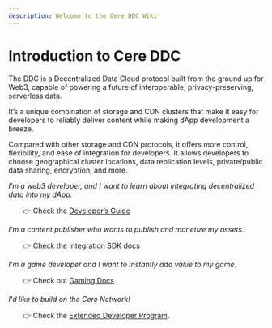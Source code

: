 ```yaml
---
description: Welcome to the Cere DDC Wiki!
---
```



# Introduction to Cere DDC

The DDC is a Decentralized Data Cloud protocol built from the ground up for Web3, capable of powering a future of interoperable, privacy-preserving, serverless data.

It’s a unique combination of storage and CDN clusters that make it easy for developers to reliably deliver content while making dApp development a breeze.

Compared with other storage and CDN protocols, it offers more control, flexibility, and ease of integration for developers. It allows developers to choose geographical cluster locations, data replication levels, private/public data sharing, encryption, and more.

*I’m a web3 developer, and I want to learn about integrating decentralized data into my dApp.*

&nbsp;&nbsp;&nbsp;&nbsp;&nbsp;&nbsp; 👉 Check the [Developer’s Guide](ddc/developer-guide)

*I'm a content publisher who wants to publish and monetize my assets.*

&nbsp;&nbsp;&nbsp;&nbsp;&nbsp;&nbsp; 👉 Check the [Integration SDK](ddc/integration/integration-sdk.md) docs

*I'm a game developer and I want to instantly add value to my game.*

&nbsp;&nbsp;&nbsp;&nbsp;&nbsp;&nbsp; 👉 Check out [Gaming Docs](other/gaming.md)

*I'd like to build on the Cere Network!*

&nbsp;&nbsp;&nbsp;&nbsp;&nbsp;&nbsp; 👉 Check the [Extended Developer Program](edp/overview.md).
